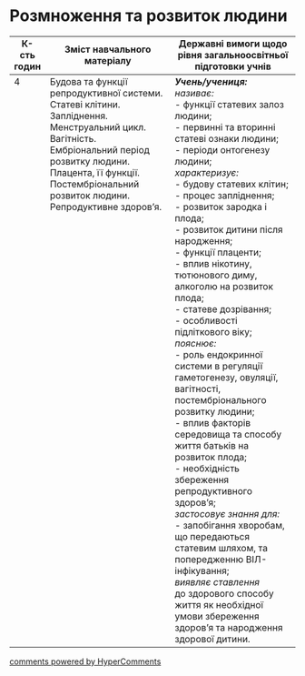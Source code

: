 <div id="hypercomments_widget" class="js-hypercomments-widget invisible"></div>

# Розмноження та розвиток людини

<table>
  <tr>
    <td width="10%" align="center"><b>К-сть годин</b></td>  
    <td width="45%" align="center"><b>Зміст навчального матеріалу</b></td>
    <td width="45%" align="center"><b>Державні вимоги щодо рівня загальноосвітньої підготовки учнів</b></td>
  </tr>
<tbody>
  <tr>
<td width="10%" style="vertical-align:top !important;">4</td>
    <td width="45%" style="vertical-align:top !important;">
Будова та функції  репродуктивної системи. Статеві клітини. Запліднення. Менструальний цикл. <br>
Вагітність. Ембріональний період розвитку людини. Плацента, її функції.<br>
Постембріональний розвиток людини. <br>
Репродуктивне здоров’я.
</td>
    <td width="45%" style="vertical-align:top !important;">
<i><b>Учень/учениця:</b></i><br>
<i>називає:</i><br>
- функції статевих залоз людини;<br>
- первинні та вторинні статеві ознаки людини; <br>
- періоди онтогенезу людини;<br>
<i>характеризує:</i> <br>
- будову статевих клітин;<br>
- процес запліднення;<br>
- розвиток зародка і плода;<br>
- розвиток дитини після народження; <br>
- функції плаценти;<br>
- вплив нікотину, тютюнового диму, алкоголю на розвиток плода;<br> 
- статеве дозрівання;<br>
- особливості підліткового віку;<br>
<i>пояснює:</i><br>
- роль ендокринної системи в регуляції гаметогенезу, овуляції, вагітності, постембріонального розвитку людини;<br>
- вплив факторів середовища та способу життя батьків на розвиток плода;<br>
- необхідність збереження репродуктивного здоров’я; <br>
<i>застосовує знання для:</i><br>
- запобігання хворобам, що передаються статевим шляхом, та попередженню ВІЛ-інфікування;<br>
<i>виявляє ставлення</i><br>
до здорового способу життя як необхідної умови збереження здоров’я та народження здорової дитини.</td>
</tr>
</tbody>
</table>

<div class="js-hypercomments-container">
<a href="http://hypercomments.com" class="hc-link" title="comments widget">comments powered by HyperComments</a>
</div>